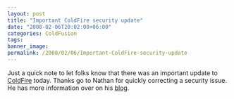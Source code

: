 ```yaml
---
layout: post
title: "Important ColdFire security update"
date: "2008-02-06T20:02:00+06:00"
categories: ColdFusion 
tags: 
banner_image: 
permalink: /2008/02/06/Important-ColdFire-security-update
---
```


Just a quick note to let folks know that there was an important update to <a href="http://coldfire.riaforge.org">ColdFire</a> today. Thanks go to Nathan for quickly correcting a security issue. He has more information over on his <a href="http://www.mischefamily.com/nathan/index.cfm/2008/2/6/ColdFire-Security-Update">blog</a>.